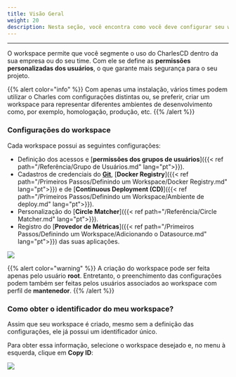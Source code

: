 ```yaml
---
title: Visão Geral
weight: 20
description: Nesta seção, você encontra como você deve configurar seu workspace dentro do Charles.
---
```


---

O workspace permite que você segmente o uso do CharlesCD dentro da sua empresa ou do seu time. Com ele se define as **permissões personalizadas dos usuários**, o que garante mais segurança para o seu projeto.

{{% alert color="info" %}}
Com apenas uma instalação, vários times podem utilizar o Charles com configurações distintas ou, se preferir, criar um workspace para representar diferentes ambientes de desenvolvimento como, por exemplo, homologação, produção, etc. 
{{% /alert %}}

### **Configurações do workspace**

Cada workspace possui as seguintes configurações:

* Definição dos acessos e [**permissões dos grupos de usuários**]({{< ref path="/Referência/Grupo de Usuários.md" lang="pt">}}).
* Cadastros de credenciais do [**Git**](https://github.com/), [**Docker Registry**]({{< ref path="/Primeiros Passos/Definindo um Workspace/Docker Registry.md" lang="pt">}}) e de [**Continuous Deployment \(CD\)**]({{< ref path="/Primeiros Passos/Definindo um Workspace/Ambiente de deploy.md" lang="pt">}}).
* Personalização do [**Circle Matcher**]({{< ref path="/Referência/Circle Matcher.md" lang="pt">}}).
* Registro do [**Provedor de Métricas**]({{< ref path="/Primeiros Passos/Definindo um Workspace/Adicionando o Datasource.md" lang="pt">}})
 das suas aplicações.

![](/shared/defining-workspace.png)

{{% alert color="warning" %}}
A criação do workspace pode ser feita apenas pelo usuário **root**. Entretanto, o preenchimento das configurações podem também ser feitas pelos usuários associados ao workspace com perfil de **mantenedor**.
{{% /alert %}}

### **Como obter o identificador do meu workspace?**

Assim que seu workspace é criado, mesmo sem a definição das configurações, ele já possui um identificador único. 

Para obter essa informação, selecione o workspace desejado e, no menu à esquerda, clique em **Copy ID**:

![](/shared/workspace_copyid%20%281%29.gif)
